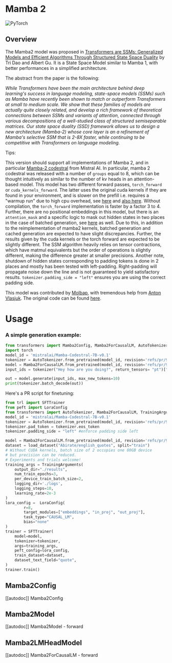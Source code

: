 <!--Copyright 2024 The HuggingFace Team. All rights reserved.

Licensed under the Apache License, Version 2.0 (the "License"); you may not use this file except in compliance with
the License. You may obtain a copy of the License at

http://www.apache.org/licenses/LICENSE-2.0

Unless required by applicable law or agreed to in writing, software distributed under the License is distributed on
an "AS IS" BASIS, WITHOUT WARRANTIES OR CONDITIONS OF ANY KIND, either express or implied. See the License for the
specific language governing permissions and limitations under the License.

⚠️ Note that this file is in Markdown but contain specific syntax for our doc-builder (similar to MDX) that may not be
rendered properly in your Markdown viewer.

-->

# Mamba 2

<div class="flex flex-wrap space-x-1">
<img alt="PyTorch" src="https://img.shields.io/badge/PyTorch-DE3412?style=flat&logo=pytorch&logoColor=white">
</div>

## Overview

The Mamba2 model was proposed in [Transformers are SSMs: Generalized Models and Efficient Algorithms Through Structured State Space Duality](https://arxiv.org/abs/2405.21060) by Tri Dao and Albert Gu. It is a State Space Model similar to Mamba 1, with better performances in a simplified architecture. 


The abstract from the paper is the following:

*While Transformers have been the main architecture behind deep learning's success in language modeling, state-space models (SSMs) such as Mamba have recently been shown to match or outperform Transformers at small to medium scale. We show that these families of models are actually quite closely related, and develop a rich framework of theoretical connections between SSMs and variants of attention, connected through various decompositions of a well-studied class of structured semiseparable matrices. Our state space duality (SSD) framework allows us to design a new architecture (Mamba-2) whose core layer is an a refinement of Mamba's selective SSM that is 2-8X faster, while continuing to be competitive with Transformers on language modeling.*

Tips:

This version should support all implementations of Mamba 2, and in particular [Mamba-2 codestral](https://huggingface.co/mistralai/Mamba-Codestral-7B-v0.1) from Mistral AI. In particular, mamba 2 codestral was released with a number of `groups` equal to 8, which can be thought intuitively as similar to the number of kv heads in an attention-based model. 
This model has two different forward passes, `torch_forward` or `cuda_kernels_forward`. The latter uses the original cuda kernels if they are found in your environment, and is slower on the prefill i.e. requires a "warmup run" due to high cpu overhead, see [here](https://github.com/state-spaces/mamba/issues/389#issuecomment-2171755306) and [also here](https://github.com/state-spaces/mamba/issues/355#issuecomment-2147597457). Without compilation, the `torch_forward` implementation is faster by a factor 3 to 4. Further, there are no positional embeddings in this model, but there is an `attention_mask` and a specific logic to mask out hidden states in two places in the case of batched generation, see [here](https://github.com/state-spaces/mamba/issues/66#issuecomment-1863563829) as well. Due to this, in addition to the reimplementation of mamba2 kernels, batched generation and cached generation are expected to have slight discrepancies. Further, the results given by the cuda kernels or the torch forward are expected to be slightly different. The SSM algorithm heavily relies on tensor contractions, which have matmul equivalents but the order of operations is slightly different, making the difference greater at smaller precisions. 
Another note, shutdown of hidden states corresponding to padding tokens is done in 2 places and mostly has been tested with left-padding. Right-padding will propagate noise down the line and is not guaranteed to yield satisfactory results. `tokenizer.padding_side = "left"` ensures you are using the correct padding side.

This model was contributed by [Molbap](https://huggingface.co/Molbap), with tremendous help from [Anton Vlasjuk](https://github.com/vasqu).
The original code can be found [here](https://github.com/state-spaces/mamba).


# Usage

### A simple generation example: 
```python 
from transformers import Mamba2Config, Mamba2ForCausalLM, AutoTokenizer
import torch
model_id = 'mistralai/Mamba-Codestral-7B-v0.1'
tokenizer = AutoTokenizer.from_pretrained(model_id, revision='refs/pr/9', from_slow=True, legacy=False)
model = Mamba2ForCausalLM.from_pretrained(model_id, revision='refs/pr/9')
input_ids = tokenizer("Hey how are you doing?", return_tensors= "pt")["input_ids"]

out = model.generate(input_ids, max_new_tokens=10)
print(tokenizer.batch_decode(out))
```

Here's a PR script for finetuning:
```python 
from trl import SFTTrainer
from peft import LoraConfig
from transformers import AutoTokenizer, Mamba2ForCausalLM, TrainingArguments
model_id = 'mistralai/Mamba-Codestral-7B-v0.1'
tokenizer = AutoTokenizer.from_pretrained(model_id, revision='refs/pr/9', from_slow=True, legacy=False)
tokenizer.pad_token = tokenizer.eos_token
tokenizer.padding_side = "left" #enforce padding side left

model = Mamba2ForCausalLM.from_pretrained(model_id, revision='refs/pr/9')
dataset = load_dataset("Abirate/english_quotes", split="train")
# Without CUDA kernels, batch size of 2 occupies one 80GB device
# but precision can be reduced.
# Experiments and trials welcome!
training_args = TrainingArguments(
    output_dir="./results",
    num_train_epochs=3,
    per_device_train_batch_size=2,
    logging_dir='./logs',
    logging_steps=10,
    learning_rate=2e-3
)
lora_config =  LoraConfig(
        r=8,
        target_modules=["embeddings", "in_proj", "out_proj"],
        task_type="CAUSAL_LM",
        bias="none"
)
trainer = SFTTrainer(
    model=model,
    tokenizer=tokenizer,
    args=training_args,
    peft_config=lora_config,
    train_dataset=dataset,
    dataset_text_field="quote",
)
trainer.train()
```


## Mamba2Config

[[autodoc]] Mamba2Config

## Mamba2Model

[[autodoc]] Mamba2Model
    - forward

## Mamba2LMHeadModel

[[autodoc]] Mamba2ForCausalLM
    - forward
